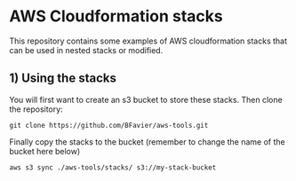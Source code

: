 # AWS Cloudformation stacks

This repository contains some examples of AWS cloudformation stacks that can be used in nested stacks or modified.

## 1) Using the stacks

You will first want to create an s3 bucket to store these stacks.
Then clone the repository:

```
git clone https://github.com/BFavier/aws-tools.git
```

Finally copy the stacks to the bucket (remember to change the name of the bucket here below)

```
aws s3 sync ./aws-tools/stacks/ s3://my-stack-bucket
```